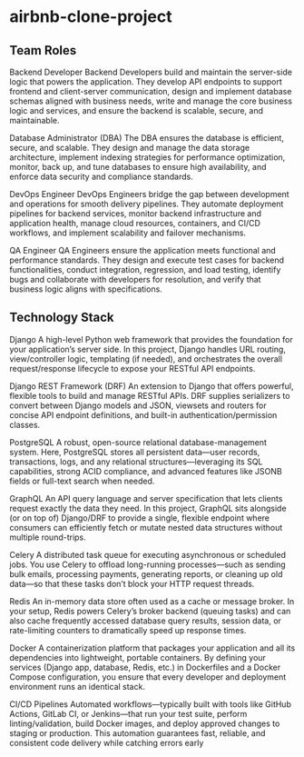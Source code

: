 # airbnb-clone-project

## Team Roles
Backend Developer
Backend Developers build and maintain the server-side logic that powers the application. They develop API endpoints to support frontend and client-server communication, design and implement database schemas aligned with business needs, write and manage the core business logic and services, and ensure the backend is scalable, secure, and maintainable.

Database Administrator (DBA)
The DBA ensures the database is efficient, secure, and scalable. They design and manage the data storage architecture, implement indexing strategies for performance optimization, monitor, back up, and tune databases to ensure high availability, and enforce data security and compliance standards.

DevOps Engineer
DevOps Engineers bridge the gap between development and operations for smooth delivery pipelines. They automate deployment pipelines for backend services, monitor backend infrastructure and application health, manage cloud resources, containers, and CI/CD workflows, and implement scalability and failover mechanisms.

QA Engineer
QA Engineers ensure the application meets functional and performance standards. They design and execute test cases for backend functionalities, conduct integration, regression, and load testing, identify bugs and collaborate with developers for resolution, and verify that business logic aligns with specifications.



## Technology Stack
Django
A high-level Python web framework that provides the foundation for your application’s server side. In this project, Django handles URL routing, view/controller logic, templating (if needed), and orchestrates the overall request/response lifecycle to expose your RESTful API endpoints.

Django REST Framework (DRF)
An extension to Django that offers powerful, flexible tools to build and manage RESTful APIs. DRF supplies serializers to convert between Django models and JSON, viewsets and routers for concise API endpoint definitions, and built-in authentication/permission classes.

PostgreSQL
A robust, open-source relational database-management system. Here, PostgreSQL stores all persistent data—user records, transactions, logs, and any relational structures—leveraging its SQL capabilities, strong ACID compliance, and advanced features like JSONB fields or full-text search when needed.

GraphQL
An API query language and server specification that lets clients request exactly the data they need. In this project, GraphQL sits alongside (or on top of) Django/DRF to provide a single, flexible endpoint where consumers can efficiently fetch or mutate nested data structures without multiple round-trips.

Celery
A distributed task queue for executing asynchronous or scheduled jobs. You use Celery to offload long-running processes—such as sending bulk emails, processing payments, generating reports, or cleaning up old data—so that these tasks don’t block your HTTP request threads.

Redis
An in-memory data store often used as a cache or message broker. In your setup, Redis powers Celery’s broker backend (queuing tasks) and can also cache frequently accessed database query results, session data, or rate-limiting counters to dramatically speed up response times.

Docker
A containerization platform that packages your application and all its dependencies into lightweight, portable containers. By defining your services (Django app, database, Redis, etc.) in Dockerfiles and a Docker Compose configuration, you ensure that every developer and deployment environment runs an identical stack.

CI/CD Pipelines
Automated workflows—typically built with tools like GitHub Actions, GitLab CI, or Jenkins—that run your test suite, perform linting/validation, build Docker images, and deploy approved changes to staging or production. This automation guarantees fast, reliable, and consistent code delivery while catching errors early
